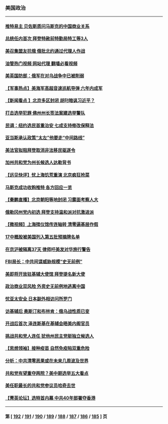 ### 美国政治
---
#### [推特易主 贝佐斯质问马斯克的中国商业关系](../../pages/ncid1078159/n13721162.md?04270045) 
#### [总统任内首次 拜登特赦前特勤局特工等3人](../../pages/ncid1078159/n13721087.md?04270045) 
#### [美召集盟友抗俄 俄批北约通过代理人作战](../../pages/ncid1078159/n13720984.md?04270045) 
#### [油管热门视频 网站代理 翻墙必看视频](http://209.222.30.114:81/youtube.html?04270045)
#### [美英国防部：俄军在对乌战争中已被削弱](../../pages/ncid1078159/n13720944.md?04270045) 
#### [【军事热点】美海军高超音速巡航导弹 六年内成军](../../pages/ncid1078159/n13720817.md?04270045) 
#### [【新闻看点 】北京多区封闭 胡叼暗讽习近平？](../../pages/ncid1078159/n13720389.md?04270045) 
#### [打击选举犯罪 佛州州长签法案建选举警队](../../pages/ncid1078159/n13720715.md?04270045) 
#### [民调：纽约选民首重治安 七成支持修改保释法](../../pages/ncid1078159/n13720731.md?04270045) 
#### [亚当斯承认政策“太左”他要走“中间路线”](../../pages/ncid1078159/n13720725.md?04270045) 
#### [美法官拟阻拜登取消非法移民驱逐令](../../pages/ncid1078159/n13720661.md?04270045) 
#### [加州共和党为州长候选人达勒背书](../../pages/ncid1078159/n13720721.md?04270045) 
#### [【远见快评】忧上海饥荒重演 北京疯狂抢菜](../../pages/ncid1078159/n13720596.md?04270045) 
#### [马斯克成功收购推特 各方回应一览](../../pages/ncid1078159/n13720592.md?04270045) 
#### [【秦鹏直播】北京朝阳等地封闭 习露面考察人大](../../pages/ncid1078159/n13720605.md?04270045) 
#### [俄勒冈州党内初选 拜登支持温和派对抗激进派](../../pages/ncid1078159/n13720463.md?04270045) 
#### [【微视频】上海殡仪馆传连轴转 清零逼基层作假](../../pages/ncid1078159/n13720311.md?04270045) 
#### [17中概股被美国列入第五批预摘牌名单](../../pages/ncid1078159/n13720347.md?04270045) 
#### [在京沪被隔离37天 律师吁美发对华旅行警告](../../pages/ncid1078159/n13720436.md?04270045) 
#### [FBI局长：中共间谍威胁规模“史无前例”](../../pages/ncid1078159/n13720426.md?04270045) 
#### [美即将开放驻基辅大使馆 拜登提名新大使](../../pages/ncid1078159/n13720167.md?04270045) 
#### [政治商业双风险 外资史无前例地逃离中国](../../pages/ncid1078159/n13720271.md?04270045) 
#### [忧亚太安全 日本副外相访问所罗门](../../pages/ncid1078159/n13720147.md?04270045) 
#### [访基辅后 奥斯汀和布林肯：俄乌战性质已变](../../pages/ncid1078159/n13720183.md?04270045) 
#### [开战后首次 泽连斯基在基辅会晤美内阁官员](../../pages/ncid1078159/n13719822.md?04270045) 
#### [挑战共和党人连任 犹他州民主党挺独立候选人](../../pages/ncid1078159/n13719536.md?04270045) 
#### [【思想领袖】接种疫苗 自然免疫陷双重危险](../../pages/ncid1078159/n13714666.md?04270045) 
#### [分析：中共清零恶果或在未来几周波及世界](../../pages/ncid1078159/n13719436.md?04270045) 
#### [共和党有望重夺两院？美中期选举五大看点](../../pages/ncid1078159/n13717459.md?04270045) 
#### [美任职最长的共和党参议员哈奇去世](../../pages/ncid1078159/n13718938.md?04270045) 
#### [【菁英论坛】选特首内幕 中共40年部署夺香港](../../pages/ncid1078159/n13718678.md?04270045) 

---
#### 第 [ [192](./192.md?04270045) / [191](./191.md?04270045) / [190](./190.md?04270045) / [189](./189.md?04270045) / [188](./188.md?04270045) / [187](./187.md?04270045) / [186](./186.md?04270045) / [185](./185.md?04270045) ] 页
